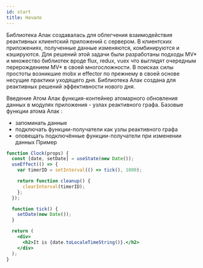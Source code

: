```yaml
---
id: start
title: Начало
---
```


Библиотека Алак создавалась для облегчения взаимодействия реактивных клиентский приложений с сервером. В клиентских приложениях, полученные данные изменяются, комбинируются и кэшируются. Для решений этой задачи были разработаны подходы MV* и множество библиотек вроде flux, redux, vuex что выглядят очередным перерождением MV* в своей многосложности. В поисках силы простоты возникшие mobx и effector по прежнему в своей основе несущие практики уходящего дня. Библиотека Алак создана для реактивных решений эффективности нового дня.


Введение
Атом Алак функция-контейнер атомарного обновления данных в модулях приложения - узлах реактивного графа. Базовые функции атома Алак : 
- запоминать данные 
- подключать функции-получатели как узлы реактивного графа
- оповещать подключённые функции-получатели при изменении данных
Пример

```jsx live
function Clock(props) {    
  const [date, setDate] = useState(new Date());
  useEffect(() => {
    var timerID = setInterval(() => tick(), 1000);

    return function cleanup() {
      clearInterval(timerID);
    };
  });

  function tick() {
    setDate(new Date());
  }

  return (
    <div>
      <h2>It is {date.toLocaleTimeString()}.</h2>
    </div>
  );
}
```
